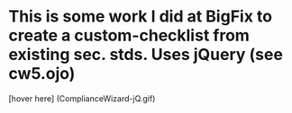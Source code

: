 # This is some work I did at BigFix to create a custom-checklist from existing sec. stds. Uses jQuery (see cw5.ojo)
[hover here] (ComplianceWizard-jQ.gif)
